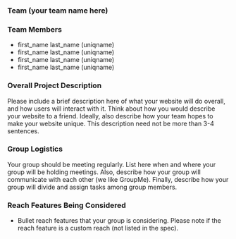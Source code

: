 ### Team (your team name here)

### Team Members
* first_name last_name (uniqname)
* first_name last_name (uniqname)
* first_name last_name (uniqname)
* first_name last_name (uniqname)

### Overall Project Description
Please include a brief description here of what your website will do overall, and how users will interact with it. Think about how you would describe your website to a friend. Ideally, also describe how your team hopes to make your website unique.  This description need not be more than 3-4 sentences.

### Group Logistics
Your group should be meeting regularly. List here when and where your group will be holding meetings. Also, describe how your group will communicate with each other (we like GroupMe). Finally, describe how your group will divide and assign tasks among group members.

### Reach Features Being Considered
* Bullet reach features that your group is considering. Please note if the reach feature is a custom reach (not listed in the spec).
